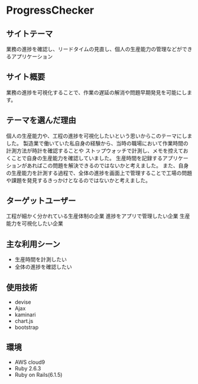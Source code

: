 # ProgressChecker

## サイトテーマ

業務の進捗を確認し、リードタイムの見直し、個人の生産能力の管理などができるアプリケーション

## サイト概要

業務の進捗を可視化することで、作業の遅延の解消や問題早期発見を可能にします。

## テーマを選んだ理由

個人の生産能力や、工程の進捗を可視化したいという思いからこのテーマにしました。
製造業で働いていた私自身の経験から、当時の職場において作業時間の計測方法が時計を確認することや
ストップウォッチで計測し、メモを控えておくことで自身の生産能力を確認していました。
生産時間を記録するアプリケーションがあればこの問題を解決できるのではないかと考えました。
また、自身の生産能力を計測する過程で、全体の進捗を画面上で管理することで工場の問題や課題を発見するきっかけとなるのではないかと考えました。

## ターゲットユーザー

工程が細かく分かれている生産体制の企業
進捗をアプリで管理したい企業
生産能力を可視化したい企業

## 主な利用シーン

- 生産時間を計測したい
- 全体の進捗を確認したい

## 使用技術

- devise
- Ajax
- kaminari
- chart.js
- bootstrap

## 環境

- AWS cloud9
- Ruby 2.6.3
- Ruby on Rails(6.1.5)
